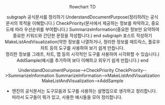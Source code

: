 <center><div class="mermaid">
flowchart TD

subgraph 공식문서를 정리하기
    UnderstandDocumentPurpose(정리하려는 공식 문서의 목적을 이해합니다.)
    CheckPriority(문서에서 제공하는 정보를 파악하고, 중요도에 따라 우선순위를 부여합니다.)
    SummarizeInformation(중요한 정보만 요약하여 중요한 키워드와 간단한 문장을 작성합니다.)
end
subgraph 포스트 작성하기
    MakeListAndVisualization(약한 정보를 나열하거나, 정리한 정보를 매트릭스, 플로우차트 등의 도구를 사용하여 보기 쉽게 만듭니다.<br>정리한 정보를 그래프, 차트, 맵 등의 시각적인 도구를 사용하여 시각화할 수 있습니다.)
    AddSample(예시를 추가하여 보다 이해하고 외우기 쉽게 만듭니다.)
end

UnderstandDocumentPurpose-->CheckPriority
CheckPriority-->SummarizeInformation
SummarizeInformation-->MakeListAndVisualization
MakeListAndVisualization-->AddSample
</div></center>

* 엔진의 공식문서는 도구모음과 도구를 사용하는 설명집으로 생각하고 정리합니다. 따라서 도구들이 뭐가 있고, 사용한 예시들을 모아 정리합니다.
